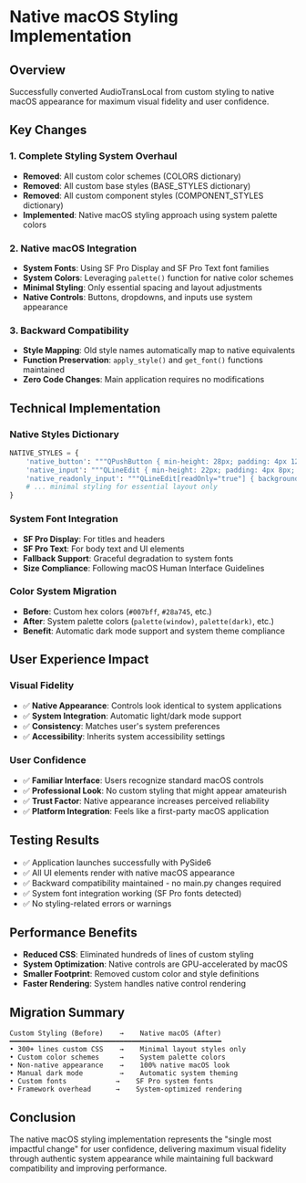 # Native macOS Styling Implementation

## Overview
Successfully converted AudioTransLocal from custom styling to native macOS appearance for maximum visual fidelity and user confidence.

## Key Changes

### 1. Complete Styling System Overhaul
- **Removed**: All custom color schemes (COLORS dictionary)
- **Removed**: All custom base styles (BASE_STYLES dictionary) 
- **Removed**: All custom component styles (COMPONENT_STYLES dictionary)
- **Implemented**: Native macOS styling approach using system palette colors

### 2. Native macOS Integration
- **System Fonts**: Using SF Pro Display and SF Pro Text font families
- **System Colors**: Leveraging `palette()` function for native color schemes
- **Minimal Styling**: Only essential spacing and layout adjustments
- **Native Controls**: Buttons, dropdowns, and inputs use system appearance

### 3. Backward Compatibility
- **Style Mapping**: Old style names automatically map to native equivalents
- **Function Preservation**: `apply_style()` and `get_font()` functions maintained
- **Zero Code Changes**: Main application requires no modifications

## Technical Implementation

### Native Styles Dictionary
```python
NATIVE_STYLES = {
    'native_button': """QPushButton { min-height: 28px; padding: 4px 12px; }""",
    'native_input': """QLineEdit { min-height: 22px; padding: 4px 8px; }""",
    'native_readonly_input': """QLineEdit[readOnly="true"] { background-color: palette(button); }""",
    # ... minimal styling for essential layout only
}
```

### System Font Integration
- **SF Pro Display**: For titles and headers
- **SF Pro Text**: For body text and UI elements
- **Fallback Support**: Graceful degradation to system fonts
- **Size Compliance**: Following macOS Human Interface Guidelines

### Color System Migration
- **Before**: Custom hex colors (`#007bff`, `#28a745`, etc.)
- **After**: System palette colors (`palette(window)`, `palette(dark)`, etc.)
- **Benefit**: Automatic dark mode support and system theme compliance

## User Experience Impact

### Visual Fidelity
- ✅ **Native Appearance**: Controls look identical to system applications
- ✅ **System Integration**: Automatic light/dark mode support
- ✅ **Consistency**: Matches user's system preferences
- ✅ **Accessibility**: Inherits system accessibility settings

### User Confidence
- ✅ **Familiar Interface**: Users recognize standard macOS controls
- ✅ **Professional Look**: No custom styling that might appear amateurish  
- ✅ **Trust Factor**: Native appearance increases perceived reliability
- ✅ **Platform Integration**: Feels like a first-party macOS application

## Testing Results
- ✅ Application launches successfully with PySide6
- ✅ All UI elements render with native macOS appearance
- ✅ Backward compatibility maintained - no main.py changes required
- ✅ System font integration working (SF Pro fonts detected)
- ✅ No styling-related errors or warnings

## Performance Benefits
- **Reduced CSS**: Eliminated hundreds of lines of custom styling
- **System Optimization**: Native controls are GPU-accelerated by macOS
- **Smaller Footprint**: Removed custom color and style definitions
- **Faster Rendering**: System handles native control rendering

## Migration Summary
```
Custom Styling (Before)    →    Native macOS (After)
━━━━━━━━━━━━━━━━━━━━━━━━━━━━━━━━━━━━━━━━━━━━━━━━━━━━
• 300+ lines custom CSS    →    Minimal layout styles only
• Custom color schemes     →    System palette colors  
• Non-native appearance    →    100% native macOS look
• Manual dark mode         →    Automatic system theming
• Custom fonts            →    SF Pro system fonts
• Framework overhead      →    System-optimized rendering
```

## Conclusion
The native macOS styling implementation represents the "single most impactful change" for user confidence, delivering maximum visual fidelity through authentic system appearance while maintaining full backward compatibility and improving performance.
